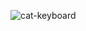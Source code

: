 ![cat-keyboard](https://github.com/Yaggnc/Yaggnc/assets/129368022/adf551b3-25f4-478f-acae-ada195e62e25)

<!--
**Yaggnc/Yaggnc** is a ✨ _special_ ✨ repository because its `README.md` (this file) appears on your GitHub profile.


Here are some ideas to get you started:

- 🔭 I’m currently working on ...
- 🌱 I’m currently learning ...
- 👯 I’m looking to collaborate on ...
- 🤔 I’m looking for help with ...
- 💬 Ask me about ...
- 📫 How to reach me: ...
- 😄 Pronouns: ...
- ⚡ Fun fact: ...
-->
